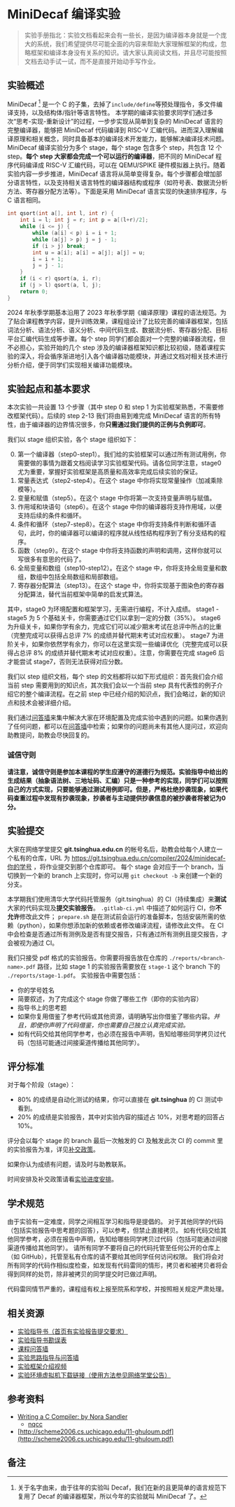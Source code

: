 # MiniDecaf 编译实验

> 实验手册指北：实验文档看起来会有一些长，是因为编译器本身就是一个庞大的系统，我们希望提供尽可能全面的内容来帮助大家理解框架的构成，忽略框架和编译本身没有关系的知识。请大家认真阅读文档，并且尽可能按照文档去动手试一试，而不是直接开始动手写作业。

## 实验概述
MiniDecaf [^1] 是一个 C 的子集，去掉了`include/define`等预处理指令，多文件编译支持，以及结构体/指针等语言特性。 本学期的编译实验要求同学们通过多次“思考-实现-重新设计”的过程，一步步实现从简单到复杂的 MiniDecaf 语言的完整编译器，能够把 MiniDecaf 代码编译到 RISC-V 汇编代码。进而深入理解编译原理和相关概念，同时具备基本的编译技术开发能力，能够解决编译技术问题。MiniDecaf 编译实验分为多个 stage，每个 stage 包含多个 step，共包含 12 个 step。**每个 step 大家都会完成一个可以运行的编译器**，把不同的 MiniDecaf 程序代码编译成 RISC-V 汇编代码，可以在 QEMU/SPIKE 硬件模拟器上执行。随着实验内容一步步推进，MiniDecaf 语言将从简单变得复杂。每个步骤都会增加部分语言特性，以及支持相关语言特性的编译器结构或程序（如符号表、数据流分析方法、寄存器分配方法等）。下面是采用 MiniDecaf 语言实现的快速排序程序，与 C 语言相同。

```c
int qsort(int a[], int l, int r) {
    int i = l; int j = r; int p = a[(l+r)/2];
    while (i <= j) {
        while (a[i] < p) i = i + 1;        
        while (a[j] > p) j = j - 1;        
        if (i > j) break;        
        int u = a[i]; a[i] = a[j]; a[j] = u;        
        i = i + 1;        
        j = j - 1;    
    }    
    if (i < r) qsort(a, i, r);    
    if (j > l) qsort(a, l, j);    
    return 0;
}
```

2024 年秋季学期基本沿用了 2023 年秋季学期《编译原理》课程的语法规范。为了贴合课程教学内容，提升训练效果，课程组设计了比较完善的编译器框架，包括词法分析、语法分析、语义分析、中间代码生成、数据流分析、寄存器分配、目标平台汇编代码生成等步骤。每个 step 同学们都会面对一个完整的编译器流程，但不必担心，实验开始的几个 step 涉及的编译器框架知识都比较初级，随着课程实验的深入，将会循序渐进地引入各个编译器功能模块，并通过文档对相关技术进行分析介绍，便于同学们实现相关编译功能模块。

## 实验起点和基本要求

本次实验一共设置 13 个步骤（其中 step 0 和 step 1 为实验框架熟悉，不需要修改框架代码）。后续的 step 2-13 我们将由易到难完成 MiniDecaf 语言的所有特性，由于编译器的边界情况很多，你**只需通过我们提供的正例与负例即可**。

我们以 stage 组织实验，各个 stage 组织如下：

<ol start="0">
  <li>
    第一个编译器（step0-step1）。我们给的实验框架可以通过所有测试用例，你需要做的事情为跟着文档阅读学习实验框架代码。请各位同学注意，stage0 尤为重要，掌握好实验框架是高质量和高效率完成后续实验的保证。
  </li>
  <li>
    常量表达式（step2-step4）。在这个 stage 中你将实现常量操作（加减乘除模等）。
  </li>
  <li>
    变量和赋值（step5）。在这个 stage 中你将第一次支持变量声明与赋值。
  </li>
  <li>
    作用域和块语句（step6）。在这个 stage 中你的编译器将支持作用域，以便支持后续的条件和循环。
  </li>
  <li>
    条件和循环（step7-step8）。在这个 stage 中你将支持条件判断和循环语句，此时，你的编译器可以编译的程序就从线性结构程序到了有分支结构的程序。
  </li>
  <li>
    函数（step9）。在这个 stage 中你将支持函数的声明和调用，这样你就可以写很多有意思的代码了。
  </li>
  <li>
    全局变量和数组（step10-step12）。在这个 stage 中，你将支持全局变量和数组，数组中包括全局数组和局部数组。
  </li>
  <li>
    寄存器分配算法（step13）。在这个 stage 中，你将实现基于图染色的寄存器分配算法，替代当前框架中简单的启发式算法。
  </li>
</ol>


其中，stage0 为环境配置和框架学习，无需进行编程，不计入成绩。
stage1 - stage5 为 5 个基础关卡，你需要通过它们以拿到一定的分数（35%）。
stage6 为升级关卡，如果你学有余力，完成它们可以减少期末考试在总评中所占的比重（完整完成可以获得占总评 7% 的成绩并替代期末考试对应权重）。
stage7 为进阶关卡，如果你依然学有余力，你可以在这里实现一些编译优化（完整完成可以获得占总评 8% 的成绩并替代期末考试对应权重）。注意，你需要在完成 stage6 后才能尝试 stage7，否则无法获得对应分数。

我们以 step 组织文档，每个 step 的文档都将以如下形式组织：首先我们会介绍当前 step 需要用到的知识点，其次我们会以一个当前 step 具有代表性的例子介绍它的整个编译流程。在之前 step 中已经介绍的知识点，我们会略过，新的知识点和技术会被详细介绍。

我们通过[问答墙](https://docs.qq.com/doc/DY1hZWFV0T0N0VWph)来集中解决大家在环境配置及完成实验中遇到的问题。如果你遇到了任何问题，都可以在[问答墙](https://docs.qq.com/doc/DY1hZWFV0T0N0VWph)中检索；如果你的问题尚未有其他人提问过，欢迎向助教提问，助教会尽快回复的。

### **诚信守则**

**请注意，诚信守则是参加本课程的学生应遵守的道德行为规范。实验指导中给出的生成结果（抽象语法树、三地址码、汇编）只是一种参考的实现，同学们可以按照自己的方式实现，只要能够通过测试用例即可。但是，严格杜绝抄袭现象，如果代码查重过程中发现有抄袭现象，抄袭者与主动提供抄袭信息的被抄袭者将被记为0分。**

## 实验提交

大家在网络学堂提交 **git.tsinghua.edu.cn** 的帐号名后，助教会给每个人建立一个私有的仓库，URL 为 https://git.tsinghua.edu.cn/compiler/2024/minidecaf-你的学号 ，将作业提交到那个仓库即可。
每个 stage 会对应于一个 branch，当切换到一个新的 branch 上实现时，你可以用 `git checkout -b` 来创建一个新的分支。

本学期我们使用清华大学代码托管服务（git.tsinghua）的 CI（持续集成）来**测试**大家的代码实现及**提交实验报告**。
`.gitlab-ci.yml` 中描述了如何运行 CI，你**不允许**修改此文件；
`prepare.sh` 是在测试前会运行的准备脚本，包括安装所需的依赖（python），如果你想添加新的依赖或者修改编译流程，请修改此文件。
在 CI 中会检查是否通过所有测例及是否有提交报告，只有通过所有测例且提交报告，才会被视为通过 CI。

我们只接受 pdf 格式的实验报告。你需要将报告放在仓库的 `./reports/<branch-name>.pdf` 路径，比如 stage 1 的实验报告需要放在 `stage-1` 这个 branch 下的 `./reports/stage-1.pdf`。
实验报告中需要包括：
* 你的学号姓名
* 简要叙述，为了完成这个 stage 你做了哪些工作（即你的实验内容）
* 指导书上的思考题
* 如果你复用借鉴了参考代码或其他资源，请明确写出你借鉴了哪些内容。*并且，即使你声明了代码借鉴，你也需要自己独立认真完成实验。*
* 如有代码交给其他同学参考，也必须在报告中声明，告知给哪些同学拷贝过代码（包括可能通过间接渠道传播给其他同学）。

## 评分标准

对于每个阶段（stage）：
* 80% 的成绩是自动化测试的结果，你可以直接在 **git.tsinghua** 的 CI 测试中看到。
* 20% 的成绩是实验报告，其中对实验内容的描述占 10%，对思考题的回答占 10%。

评分会以每个 stage 的 branch 最后一次触发的 CI 及触发此次 CI 的 commit 里的实验报告为准，详见[补交政策](#补交政策)。

如果你认为成绩有问题，请及时与助教联系。

时间安排及补交政策请看[实验进度安排](docs/misc/schedule.md)。

## 学术规范

由于实验有一定难度，同学之间相互学习和指导是提倡的。
对于其他同学的代码（包括实验报告中思考题的回答），可以参考，但禁止直接拷贝。
如有代码交给其他同学参考，必须在报告中声明，告知给哪些同学拷贝过代码（包括可能通过间接渠道传播给其他同学）。
请所有同学不要将自己的代码托管至任何公开的仓库上（如 GitHub），托管至私有仓库的请不要给其他同学任何访问权限。
我们将会对所有同学的代码作相似度检查，如发现有代码雷同的情形，拷贝者和被拷贝者将会得到同样的处罚，除非被拷贝的同学提交时已做过声明。

代码雷同情节严重的，课程组有权上报至院系和学校，并按照相关规定严肃处理。

## 相关资源

- [实验指导书（首页有实验报告提交要求）](https://decaf-lang.github.io/minidecaf-tutorial/)
- [实验指导书勘误表](https://decaf-lang.github.io/minidecaf-tutorial/docs/step0/errate.html)
- [课程问答墙](https://docs.qq.com/doc/DY1hZWFV0T0N0VWph)
- [实验思路指导与问答墙](https://docs.qq.com/doc/DY05QVmJFcGNWcllo)
- [实验框架介绍视频](https://cloud.tsinghua.edu.cn/d/d1d80ebd16a44c179d44/)
- [实验环境虚拟机下载链接（使用方法参见网络学堂公告）](https://cloud.tsinghua.edu.cn/d/5281023e65fd4032a69b/)

## 参考资料
- [Writing a C Compiler: by Nora Sandler](https://norasandler.com/2017/11/29/Write-a-Compiler.html)
  - [nqcc](https://github.com/nlsandler/nqcc)
- [http://scheme2006.cs.uchicago.edu/11-ghuloum.pdf](http://scheme2006.cs.uchicago.edu/11-ghuloum.pdf)

## 备注
[^1]: 关于名字由来，由于往年的实验叫 Decaf，我们在新的且更简单的语言规范下复用了 Decaf 的编译器框架，所以今年的实验就叫 MiniDecaf 了。
